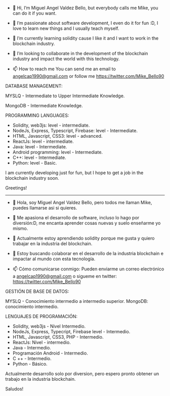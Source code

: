 - 👋 Hi, I’m Miguel Angel Valdez Bello, but everybody calls me Mike, you can do it if you want.

- 👀 I’m passionate about software development, I even do it for fun :D, I love to learn new things and I usually teach myself.
- 🌱 I’m currently learning solidity cause I like it and I want to work in the blockchain industry. 
- 💞️ I’m looking to collaborate in the development of the blockchain industry and impact the world with this technology.
- 📫 How to reach me You can send me an email to angelcap1990@gmail.com or follow me https://twitter.com/Mike_Bello90

DATABASE MANAGEMENT:

MYSLQ - Intermediate to Upper Intermediate Knowledge.

MongoDB - Intermediate Knowledge.

PROGRAMMING LANGUAGES:
 

- Solidity, web3js: level - intermediate.
- NodeJs, Express, Typescript, Firebase: level - Intermediate.
- HTML, Javascript, CSS3: level - advanced.
- ReactJs: level - intermediate.
- Java: level - Intermediate.
- Android programming: level - Intermediate.
- C++: level - Intermediate.
- Python: level - Basic.

I am currently developing just for fun, but I hope to get a job in the blockchain industry soon.

Greetings!

**********************************************************************************************************************************************************************

- 👋 Hola, soy Miguel Angel Valdez Bello, pero todos me llaman Mike, puedes llamarse asi si quieres.

- 👀 Me apasiona el desarrollo de software, incluso lo hago por diversión:D, me encanta aprender cosas nuevas y suelo enseñarme yo mismo.
- 🌱 Actualmente estoy aprendiendo solidity porque me gusta y quiero trabajar en la industria del blockchain.
- 💞️ Estoy buscando colaborar en el desarrollo de la industria blockchain e impactar al mundo con esta tecnología.
- 📫 Cómo comunicarse conmigo: Pueden enviarme un correo electrónico a angelcap1990@gmail.com o sigueme en twitter: https://twitter.com/Mike_Bello90

GESTIÓN DE BASE DE DATOS:

MYSLQ - Conocimiento intermedio a intermedio superior.
MongoDB: conocimiento intermedio.

LENGUAJES DE PROGRAMACIÓN:
 

- Solidity, web3js - Nivel Intermedio.
- NodeJs, Express, Typecript, Firebase level - Intermedio.
- HTML, Javascript, CSS3, PHP - Intermedio.
- ReactJs: Nivel - intermedio.
- Java - Intermedio.
- Programación Android - Intermedio.
- C ++ - Intermedio.
- Python - Básico.

Actualmente desarrollo solo por diversion, pero espero pronto obtener un trabajo en la industria blockchain.

Saludos! 
